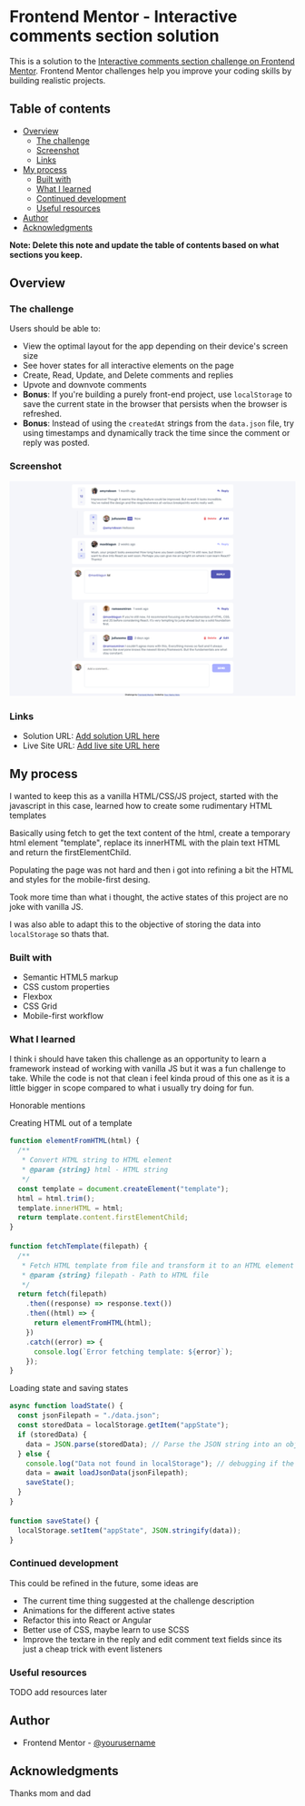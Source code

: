 # Frontend Mentor - Interactive comments section solution

This is a solution to the [Interactive comments section challenge on Frontend Mentor](https://www.frontendmentor.io/challenges/interactive-comments-section-iG1RugEG9). Frontend Mentor challenges help you improve your coding skills by building realistic projects.

## Table of contents

- [Overview](#overview)
  - [The challenge](#the-challenge)
  - [Screenshot](#screenshot)
  - [Links](#links)
- [My process](#my-process)
  - [Built with](#built-with)
  - [What I learned](#what-i-learned)
  - [Continued development](#continued-development)
  - [Useful resources](#useful-resources)
- [Author](#author)
- [Acknowledgments](#acknowledgments)

**Note: Delete this note and update the table of contents based on what sections you keep.**

## Overview

### The challenge

Users should be able to:

- View the optimal layout for the app depending on their device's screen size
- See hover states for all interactive elements on the page
- Create, Read, Update, and Delete comments and replies
- Upvote and downvote comments
- **Bonus**: If you're building a purely front-end project, use `localStorage` to save the current state in the browser that persists when the browser is refreshed.
- **Bonus**: Instead of using the `createdAt` strings from the `data.json` file, try using timestamps and dynamically track the time since the comment or reply was posted.

### Screenshot

![](./screenshot.png)

### Links

- Solution URL: [Add solution URL here](https://your-solution-url.com)
- Live Site URL: [Add live site URL here](https://your-live-site-url.com)

## My process

I wanted to keep this as a vanilla HTML/CSS/JS project, started with the javascript in this case, learned how to create some rudimentary HTML templates

Basically using fetch to get the text content of the html, create a temporary html element "template", replace its innerHTML with the plain text HTML and return the firstElementChild.

Populating the page was not hard and then i got into refining a bit the HTML and styles for the mobile-first desing.

Took more time than what i thought, the active states of this project are no joke with vanilla JS.

I was also able to adapt this to the objective of storing the data into `localStorage` so thats that.

### Built with

- Semantic HTML5 markup
- CSS custom properties
- Flexbox
- CSS Grid
- Mobile-first workflow

### What I learned

I think i should have taken this challenge as an opportunity to learn a framework instead of working with vanilla JS but it was a fun challenge to take. While the code is not that clean i feel kinda proud of this one as it is a little bigger in scope compared to what i usually try doing for fun.

Honorable mentions

Creating HTML out of a template

```javascript
function elementFromHTML(html) {
  /**
   * Convert HTML string to HTML element
   * @param {string} html - HTML string
   */
  const template = document.createElement("template");
  html = html.trim();
  template.innerHTML = html;
  return template.content.firstElementChild;
}

function fetchTemplate(filepath) {
  /**
   * Fetch HTML template from file and transform it to an HTML element
   * @param {string} filepath - Path to HTML file
   */
  return fetch(filepath)
    .then((response) => response.text())
    .then((html) => {
      return elementFromHTML(html);
    })
    .catch((error) => {
      console.log(`Error fetching template: ${error}`);
    });
}
```

Loading state and saving states

```javascript
async function loadState() {
  const jsonFilepath = "./data.json";
  const storedData = localStorage.getItem("appState");
  if (storedData) {
    data = JSON.parse(storedData); // Parse the JSON string into an object
  } else {
    console.log("Data not found in localStorage"); // debugging if the data was loaded from json or not
    data = await loadJsonData(jsonFilepath);
    saveState();
  }
}

function saveState() {
  localStorage.setItem("appState", JSON.stringify(data));
}
```

### Continued development

This could be refined in the future, some ideas are

- The current time thing suggested at the challenge description
- Animations for the different active states
- Refactor this into React or Angular
- Better use of CSS, maybe learn to use SCSS
- Improve the textare in the reply and edit comment text fields since its just a cheap trick with event listeners

### Useful resources

TODO add resources later

## Author

- Frontend Mentor - [@yourusername](https://www.frontendmentor.io/profile/yourusername)

## Acknowledgments

Thanks mom and dad
